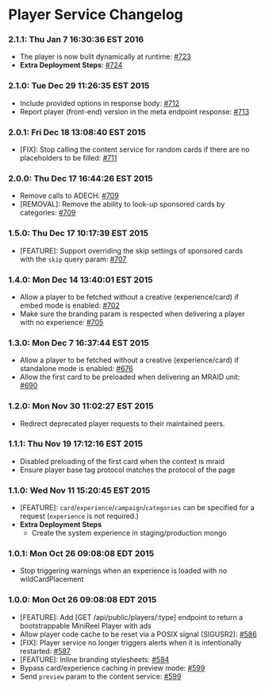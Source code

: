 # Player Service Changelog

### 2.1.1: Thu Jan  7 16:30:36 EST 2016
* The player is now built dynamically at runtime: [#723](https://github.com/cinema6/cwrx/pull/723)
* **Extra Deployment Steps**: [#724](https://github.com/cinema6/cwrx/issues/724)

### 2.1.0: Tue Dec 29 11:26:35 EST 2015
* Include provided options in response body: [#712](https://github.com/cinema6/cwrx/pull/712)
* Report player (front-end) version in the meta endpoint response:
  [#713](https://github.com/cinema6/cwrx/pull/713)

### 2.0.1: Fri Dec 18 13:08:40 EST 2015
* [FIX]: Stop calling the content service for random cards if there are
  no placeholders to be filled: [#711](https://github.com/cinema6/cwrx/pull/711)

### 2.0.0: Thu Dec 17 16:44:26 EST 2015
* Remove calls to ADECH: [#709](https://github.com/cinema6/cwrx/pull/709)
* [REMOVAL]: Remove the ability to look-up sponsored cards by
  categories: [#709](https://github.com/cinema6/cwrx/pull/709)

### 1.5.0: Thu Dec 17 10:17:39 EST 2015
* [FEATURE]: Support overriding the skip settings of sponsored cards
  with the `skip` query param: [#707](https://github.com/cinema6/cwrx/pull/707)

### 1.4.0: Mon Dec 14 13:40:01 EST 2015
* Allow a player to be fetched without a creative (experience/card) if
  embed mode is enabled: [#702](https://github.com/cinema6/cwrx/pull/702)
* Make sure the branding param is respected when delivering a player with no
  experience: [#705](https://github.com/cinema6/cwrx/pull/705)

### 1.3.0: Mon Dec  7 16:37:44 EST 2015
* Allow a player to be fetched without a creative (experience/card) if
  standalone mode is enabled: [#676](https://github.com/cinema6/cwrx/pull/676)
* Allow the first card to be preloaded when delivering an MRAID unit:
  [#690](https://github.com/cinema6/cwrx/pull/690)

### 1.2.0: Mon Nov 30 11:02:27 EST 2015
* Redirect deprecated player requests to their maintained peers.

### 1.1.1: Thu Nov 19 17:12:16 EST 2015
* Disabled preloading of the first card when the context is mraid
* Ensure player base tag protocol matches the protocol of the page

### 1.1.0: Wed Nov 11 15:20:45 EST 2015
* [FEATURE]: `card`/`experience`/`campaign`/`categories` can be
  specified for a request (`experience` is not required.)
* **Extra Deployment Steps**
  * Create the system experience in staging/production mongo

### 1.0.1: Mon Oct 26 09:08:08 EDT 2015
* Stop triggering warnings when an experience is loaded with no
  wildCardPlacement

### 1.0.0: Mon Oct 26 09:08:08 EDT 2015
* [FEATURE]: Add [GET /api/public/players/:type] endpoint to return a
  bootstrappable MiniReel Player with ads
* Allow player code cache to be reset via a POSIX signal (SIGUSR2):
  [#586](https://github.com/cinema6/cwrx/issues/586)
* [FIX]: Player service no longer triggers alerts when it is
  intentionally restarted: [#587](https://github.com/cinema6/cwrx/issues/587)
* [FEATURE]: Inline branding stylesheets: [#584](https://github.com/cinema6/cwrx/issues/584)
* Bypass card/experience caching in preview mode: [#599](https://github.com/cinema6/cwrx/issues/599)
* Send `preview` param to the content service: [#599](https://github.com/cinema6/cwrx/issues/599)
